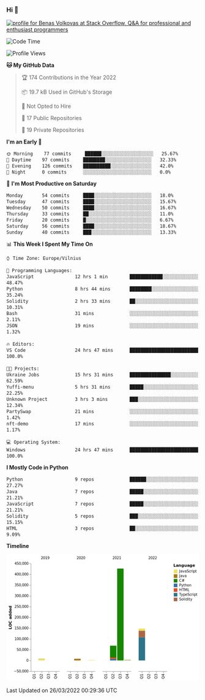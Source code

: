 ### Hi 👋
<a href="https://stackoverflow.com/users/14954249/benas-volkovas"><img src="https://stackoverflow.com/users/flair/14954249.png?theme=dark" width="208" height="58" alt="profile for Benas Volkovas at Stack Overflow, Q&amp;A for professional and enthusiast programmers" title="profile for Benas Volkovas at Stack Overflow, Q&amp;A for professional and enthusiast programmers"></a>

<!--START_SECTION:waka-->
![Code Time](http://img.shields.io/badge/Code%20Time-619%20hrs%205%20mins-blue)

![Profile Views](http://img.shields.io/badge/Profile%20Views-0-blue)

**🐱 My GitHub Data** 

> 🏆 174 Contributions in the Year 2022
 > 
> 📦 19.7 kB Used in GitHub's Storage 
 > 
> 🚫 Not Opted to Hire
 > 
> 📜 17 Public Repositories 
 > 
> 🔑 19 Private Repositories  
 > 
**I'm an Early 🐤** 

```text
🌞 Morning    77 commits     ██████░░░░░░░░░░░░░░░░░░░   25.67% 
🌆 Daytime    97 commits     ████████░░░░░░░░░░░░░░░░░   32.33% 
🌃 Evening    126 commits    ██████████░░░░░░░░░░░░░░░   42.0% 
🌙 Night      0 commits      ░░░░░░░░░░░░░░░░░░░░░░░░░   0.0%

```
📅 **I'm Most Productive on Saturday** 

```text
Monday       54 commits     ████░░░░░░░░░░░░░░░░░░░░░   18.0% 
Tuesday      47 commits     ████░░░░░░░░░░░░░░░░░░░░░   15.67% 
Wednesday    50 commits     ████░░░░░░░░░░░░░░░░░░░░░   16.67% 
Thursday     33 commits     ██░░░░░░░░░░░░░░░░░░░░░░░   11.0% 
Friday       20 commits     █░░░░░░░░░░░░░░░░░░░░░░░░   6.67% 
Saturday     56 commits     ████░░░░░░░░░░░░░░░░░░░░░   18.67% 
Sunday       40 commits     ███░░░░░░░░░░░░░░░░░░░░░░   13.33%

```


📊 **This Week I Spent My Time On** 

```text
⌚︎ Time Zone: Europe/Vilnius

💬 Programming Languages: 
JavaScript               12 hrs 1 min        ████████████░░░░░░░░░░░░░   48.47% 
Python                   8 hrs 44 mins       ████████░░░░░░░░░░░░░░░░░   35.24% 
Solidity                 2 hrs 33 mins       ██░░░░░░░░░░░░░░░░░░░░░░░   10.31% 
Bash                     31 mins             ░░░░░░░░░░░░░░░░░░░░░░░░░   2.11% 
JSON                     19 mins             ░░░░░░░░░░░░░░░░░░░░░░░░░   1.32%

🔥 Editors: 
VS Code                  24 hrs 47 mins      █████████████████████████   100.0%

🐱‍💻 Projects: 
Ukraine Jobs             15 hrs 31 mins      ███████████████░░░░░░░░░░   62.59% 
Yuffi-menu               5 hrs 31 mins       █████░░░░░░░░░░░░░░░░░░░░   22.25% 
Unknown Project          3 hrs 3 mins        ███░░░░░░░░░░░░░░░░░░░░░░   12.34% 
PartySwap                21 mins             ░░░░░░░░░░░░░░░░░░░░░░░░░   1.42% 
nft-demo                 17 mins             ░░░░░░░░░░░░░░░░░░░░░░░░░   1.17%

💻 Operating System: 
Windows                  24 hrs 47 mins      █████████████████████████   100.0%

```

**I Mostly Code in Python** 

```text
Python                   9 repos             ██████░░░░░░░░░░░░░░░░░░░   27.27% 
Java                     7 repos             █████░░░░░░░░░░░░░░░░░░░░   21.21% 
JavaScript               7 repos             █████░░░░░░░░░░░░░░░░░░░░   21.21% 
Solidity                 5 repos             ███░░░░░░░░░░░░░░░░░░░░░░   15.15% 
HTML                     3 repos             ██░░░░░░░░░░░░░░░░░░░░░░░   9.09%

```


**Timeline**

![Chart not found](https://raw.githubusercontent.com/BenasVolkovas/BenasVolkovas/main/charts/bar_graph.png) 


 Last Updated on 26/03/2022 00:29:36 UTC
<!--END_SECTION:waka-->
